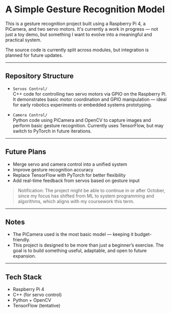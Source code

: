 # A Simple Gesture Recognition Model

This is a gesture recognition project built using a Raspberry Pi 4, a PiCamera, and two servo motors. It's currently a work in progress — not just a toy demo, but something I want to evolve into a meaningful and practical system.

The source code is currently split across modules, but integration is planned for future updates.

---

## Repository Structure

- `Servos Control/`  
  C++ code for controlling two servo motors via GPIO on the Raspberry Pi. It demonstrates basic motor coordination and GPIO manipulation — ideal for early robotics experiments or embedded systems prototyping.

- `Camera Control/`  
  Python code using PiCamera and OpenCV to capture images and perform basic gesture recognition. Currently uses TensorFlow, but may switch to PyTorch in future iterations.

---

## Future Plans

- Merge servo and camera control into a unified system
- Improve gesture recognition accuracy
- Replace TensorFlow with PyTorch for better flexibility
- Add real-time feedback from servos based on gesture input
> Notification:
> The project might be able to continue in or after October, since my focus has shifted from ML to system programming and algorithms, which aligns with my coursework this term.

---

## Notes

- The PiCamera used is the most basic model — keeping it budget-friendly.
- This project is designed to be more than just a beginner’s exercise. The goal is to build something useful, adaptable, and open to future expansion.

---

## Tech Stack

- Raspberry Pi 4
- C++ (for servo control)
- Python + OpenCV
- TensorFlow (tentative)
